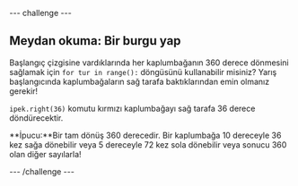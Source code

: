 \--- challenge \---

## Meydan okuma: Bir burgu yap

Başlangıç çizgisine vardıklarında her kaplumbağanın 360 derece dönmesini sağlamak için `for tur in range():` döngüsünü kullanabilir misiniz? Yarış başlangıcında kaplumbağaların sağ tarafa baktıklarından emin olmanız gerekir!

`ipek.right(36)` komutu kırmızı kaplumbağayı sağ tarafa 36 derece döndürecektir.

**İpucu:**Bir tam dönüş 360 derecedir. Bir kaplumbağa 10 dereceyle 36 kez sağa dönebilir veya 5 dereceyle 72 kez sola dönebilir veya sonucu 360 olan diğer sayılarla!

\--- /challenge \---